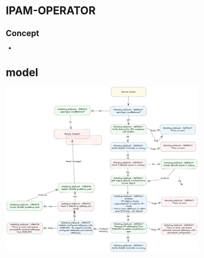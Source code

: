 # IPAM-OPERATOR

## Concept
- 

# model
![Service Create Image](images/create.service.ipam-operator.excalidraw.png "Service Create")